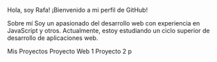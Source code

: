Hola, soy Rafa!
¡Bienvenido a mi perfil de GitHub!

Sobre mí
Soy un apasionado del desarrollo web con experiencia en JavaScript y otros. Actualmente, estoy estudiando un ciclo superior de desarrollo de aplicaciones web.

Mis Proyectos
Proyecto Web 1
Proyecto 2
p
